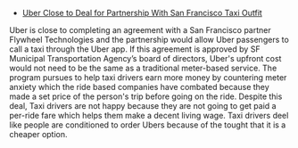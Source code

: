 * [Uber Close to Deal for Partnership With San Francisco Taxi Outfit](https://www.nytimes.com/2022/03/28/technology/uber-taxis-san-francisco-deal.html/)

Uber is close to completing an agreement with a San Francisco partner Flywheel Technologies and the partnership would allow Uber passengers to call a taxi through the Uber app. 
If this agreement is approved by SF Municipal Transportation Agency’s board of directors, Uber's upfront cost would not need to be the same as a traditional meter-based service. 
The program pursues to help taxi drivers earn more money by countering meter anxiety which the ride based companies have combated because they made a set price of the person's trip before going on the ride.
Despite this deal, Taxi drivers are not happy because they are not going to get paid a per-ride fare which helps them make a decent living wage.
Taxi drivers deel like people are conditioned to order Ubers because of the tought that it is a cheaper option.



